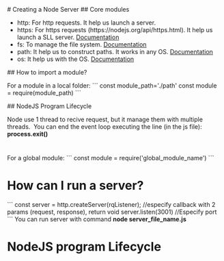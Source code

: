 <section>
    # Creating a Node Server
    ## Core modules
    <p>
        <ul>
            <li>
                http: For http requests. It help us launch a server.
            </li>
            <li>
                https: For https requests (https://nodejs.org/api/https.html). It help us launch a SLL server. <a href='https://nodejs.org/api/https.html'>Documentation</a>
            </li>
            <li>
                fs: To manage the file system. <a href='https://nodejs.org/api/fs.html'>Documentation</a>
            </li>
            <li>
                path: It help us to construct paths. It works in any OS. <a href='https://nodejs.org/api/path.html'>Documentation</a>
            </li>
            <li>
                os: It help us with the OS. <a href='https://nodejs.org/api/os.html'>Documentation</a>
            </li>
        </ul>
    </p>
    ## How to import a module?
    <p>
        For a module in a local folder:
        ```
        const module_path='./path'
        const module = require(module_path)
        ```
    </p>
    ## NodeJS Program Lifecycle
    <p>
    Node use 1 thread to recive request, but it manage them with multiple threads.
    <img src=''>
    You can end the event loop executing the line (in the js file): <b>process.exit()</b>
    </p>
    
</section>



<h1>
    
</h1>

<p>
    For a global module:
    ```
    const module = require('global_module_name')
    ```
</p>

<h1>
    How can I run a server?
</h1>
<p>
    ```
    const server = http.createServer(rqListener); //especify callback with 2 params (request, response), return void
    server.listen(3001) //Especify port
    ```
    You can run server with command <b>node server_file_name.js</b>
<p>

<h1>
NodeJS program Lifecycle
</h1>
<p>
<p>